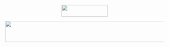 
<p align="center"><img src="/tex/2312dd39304d5c71c6a86ea443237ac6.svg?invert_in_darkmode&sanitize=true" align=middle width=145.79452139999998pt height=38.242408049999995pt/></p>


<p align="center"><img src="/tex/71afaea24cc5a17198be06989c8e27ae.svg?invert_in_darkmode&sanitize=true" align=middle width=563.2325787pt height=67.488663pt/></p>
